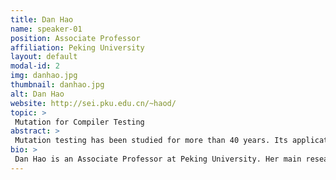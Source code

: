 ```yaml
---
title: Dan Hao 
name: speaker-01
position: Associate Professor
affiliation: Peking University
layout: default
modal-id: 2
img: danhao.jpg
thumbnail: danhao.jpg
alt: Dan Hao
website: http://sei.pku.edu.cn/~haod/
topic: >
 Mutation for Compiler Testing
abstract: >
 Mutation testing has been studied for more than 40 years. Its application spans from test criterion to fault localization, program repair, and empirical studies. Besides these application domains, mutation is also used in compiler testing since inputs of a compiler are programs. In the talk, the speaker will introduce their work on mutation-based compiler debugging, demonstrating how mutation aids test program generation with the purpose of compiler debugging. Finally, the speaker will give some discussion on more compiler testing tasks with the usage of mutation and conclude some characteristics of mutation usage in compiler testing. 
bio: >
 Dan Hao is an Associate Professor at Peking University. Her main research interests are in software testing and debugging. Her research won several ACM SIGSOFT Distinguished Paper Awards. She is the Program Co-Chair of ASE 2021. She serves at the editorial boards of several international journals (IEEE-TSE, EMSE, and STVR) and the program committees of numerous international software engineering conferences. 
---
```

